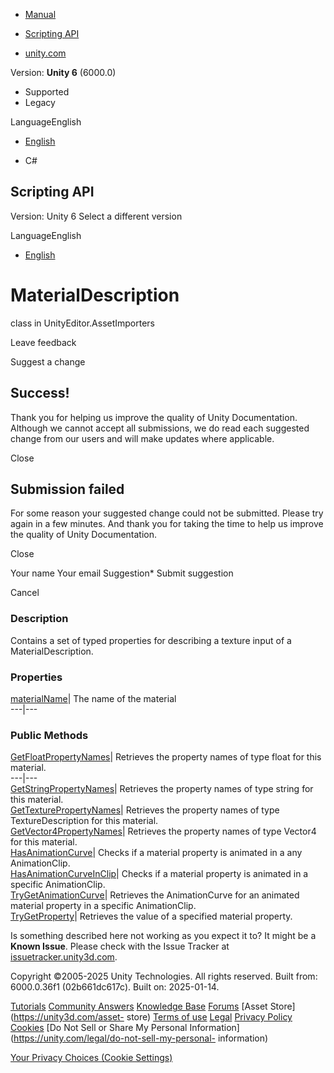 [ ]()

  * [Manual](../Manual/index.html)
  * [Scripting API](../ScriptReference/index.html)

  * [unity.com](https://unity.com/)

Version: **Unity 6** (6000.0)

  * Supported
  * Legacy

LanguageEnglish

  * [English]()

  * C#

[ ](https://docs.unity3d.com)

## Scripting API

Version: Unity 6 Select a different version

LanguageEnglish

  * [English]()

# MaterialDescription

class in UnityEditor.AssetImporters

Leave feedback

Suggest a change

## Success!

Thank you for helping us improve the quality of Unity Documentation. Although
we cannot accept all submissions, we do read each suggested change from our
users and will make updates where applicable.

Close

## Submission failed

For some reason your suggested change could not be submitted. Please <a>try
again</a> in a few minutes. And thank you for taking the time to help us
improve the quality of Unity Documentation.

Close

Your name Your email Suggestion* Submit suggestion

Cancel

[ ]()

### Description

Contains a set of typed properties for describing a texture input of a
MaterialDescription.

### Properties

[materialName](AssetImporters.MaterialDescription-materialName.html)| The name
of the material  
---|---  
  
### Public Methods

[GetFloatPropertyNames](AssetImporters.MaterialDescription.GetFloatPropertyNames.html)|
Retrieves the property names of type float for this material.  
---|---  
[GetStringPropertyNames](AssetImporters.MaterialDescription.GetStringPropertyNames.html)|
Retrieves the property names of type string for this material.  
[GetTexturePropertyNames](AssetImporters.MaterialDescription.GetTexturePropertyNames.html)|
Retrieves the property names of type TextureDescription for this material.  
[GetVector4PropertyNames](AssetImporters.MaterialDescription.GetVector4PropertyNames.html)|
Retrieves the property names of type Vector4 for this material.  
[HasAnimationCurve](AssetImporters.MaterialDescription.HasAnimationCurve.html)|
Checks if a material property is animated in a any AnimationClip.  
[HasAnimationCurveInClip](AssetImporters.MaterialDescription.HasAnimationCurveInClip.html)|
Checks if a material property is animated in a specific AnimationClip.  
[TryGetAnimationCurve](AssetImporters.MaterialDescription.TryGetAnimationCurve.html)|
Retrieves the AnimationCurve for an animated material property in a specific
AnimationClip.  
[TryGetProperty](AssetImporters.MaterialDescription.TryGetProperty.html)|
Retrieves the value of a specified material property.  
  
Is something described here not working as you expect it to? It might be a
**Known Issue**. Please check with the Issue Tracker at
[issuetracker.unity3d.com](https://issuetracker.unity3d.com).

Copyright ©2005-2025 Unity Technologies. All rights reserved. Built from:
6000.0.36f1 (02b661dc617c). Built on: 2025-01-14.

[Tutorials](https://unity3d.com/learn) [Community
Answers](https://answers.unity3d.com) [Knowledge
Base](https://support.unity3d.com/hc/en-us)
[Forums](https://forum.unity3d.com) [Asset Store](https://unity3d.com/asset-
store) [Terms of use](https://docs.unity3d.com/Manual/TermsOfUse.html)
[Legal](https://unity.com/legal) [Privacy
Policy](https://unity.com/legal/privacy-policy)
[Cookies](https://unity.com/legal/cookie-policy) [Do Not Sell or Share My
Personal Information](https://unity.com/legal/do-not-sell-my-personal-
information)

[Your Privacy Choices (Cookie Settings)](javascript:void\(0\);)

